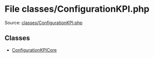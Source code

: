 File classes/ConfigurationKPI.php
=========

Source: [classes/ConfigurationKPI.php](https://github.com/PrestaShop/PrestaShop/blob/1.6.0.10/classes/ConfigurationKPI.php)


Classes
-------

* [ConfigurationKPICore](class.ConfigurationKPICore.md)

